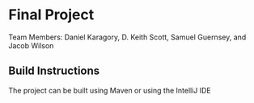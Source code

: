 # Final Project

Team Members: Daniel Karagory, D. Keith Scott, Samuel Guernsey, and Jacob Wilson

## Build Instructions

The project can be built using Maven or using the IntelliJ IDE
